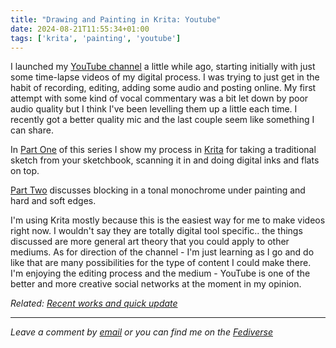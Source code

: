 ```yaml
---
title: "Drawing and Painting in Krita: Youtube"
date: 2024-08-21T11:55:34+01:00
tags: ['krita', 'painting', 'youtube']
---
```



I launched my [YouTube channel](https://www.youtube.com/@bledleysworld) a little while ago, starting initially with just some time-lapse videos of my digital process. I was trying to just get in the habit of recording, editing, adding some audio and posting online. My first attempt with some kind of vocal commentary was a bit let down by poor audio quality but I think I've been levelling them up a little each time. I recently got a better quality mic and the last couple seem like something I can share. 

In [Part One](https://youtu.be/f5pQRD5O4B0) of this series I show my process in [Krita](https://krita.org/en/) for taking a traditional sketch from your sketchbook, scanning it in and doing digital inks and flats on top.

[Part Two](https://youtu.be/2pVRKmWywNw) discusses blocking in a tonal monochrome under painting and hard and soft edges. 

I'm using Krita mostly because this is the easiest way for me to make videos right now. I wouldn't say they are totally digital tool specific.. the things discussed are more general art theory that you could apply to other mediums. As for direction of the channel - I'm just learning as I go and do like that are many possibilities for the type of content I could make there. I'm enjoying the editing process and the medium - YouTube is one of the better and more creative social networks at the moment in my opinion.

*Related: [Recent works and quick update](/recent-works-and-quick-update/)*


---

*Leave a comment by [email](mailto:bledley@posteo.com) or you can find me on the [Fediverse](https://mastodon.social/@bledley)*
